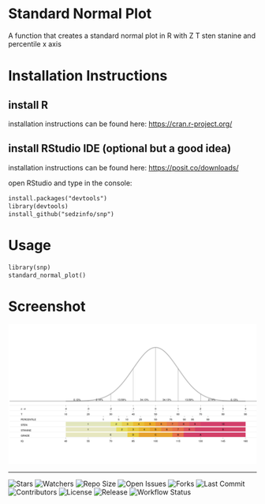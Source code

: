 # Standard Normal Plot

A function that creates a standard normal plot in R with Z T sten stanine and percentile x axis

# Installation Instructions
## install R
installation instructions can be found here: https://cran.r-project.org/  
## install RStudio IDE (optional but a good idea)  
installation instructions can be found here: https://posit.co/downloads/  

open RStudio and type in the console:
```
install.packages("devtools")
library(devtools)
install_github("sedzinfo/snp")
```

# Usage
```
library(snp)
standard_normal_plot()
```

# Screenshot

<img src="https://raw.githubusercontent.com/sedzinfo/snp/master/snp.png">

---

![Stars](https://img.shields.io/github/stars/sedzinfo/snp)
![Watchers](https://img.shields.io/github/watchers/sedzinfo/snp)
![Repo Size](https://img.shields.io/github/repo-size/sedzinfo/snp)
![Open Issues](https://img.shields.io/github/issues/sedzinfo/snp)
![Forks](https://img.shields.io/github/forks/sedzinfo/snp)
![Last Commit](https://img.shields.io/github/last-commit/sedzinfo/snp)
![Contributors](https://img.shields.io/github/contributors/sedzinfo/snp)
![License](https://img.shields.io/github/license/sedzinfo/snp)
![Release](https://img.shields.io/github/v/release/sedzinfo/snp)
![Workflow Status](https://img.shields.io/github/actions/workflow/status/sedzinfo/snp/main.yml)
